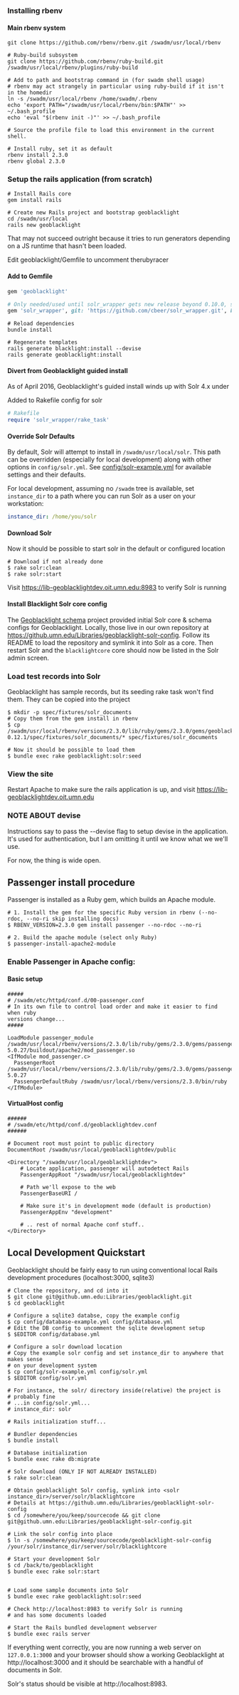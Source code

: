 ### Installing rbenv
#### Main rbenv system
```
git clone https://github.com/rbenv/rbenv.git /swadm/usr/local/rbenv

# Ruby-build subsystem
git clone https://github.com/rbenv/ruby-build.git /swadm/usr/local/rbenv/plugins/ruby-build

# Add to path and bootstrap command in (for swadm shell usage)
# rbenv may act strangely in particular using ruby-build if it isn't in the homedir
ln -s /swadm/usr/local/rbenv /home/swadm/.rbenv
echo 'export PATH="/swadm/usr/local/rbenv/bin:$PATH"' >> ~/.bash_profile
echo 'eval "$(rbenv init -)"' >> ~/.bash_profile

# Source the profile file to load this environment in the current shell.

# Install ruby, set it as default
rbenv install 2.3.0
rbenv global 2.3.0
```

### Setup the rails application (from scratch)
```
# Install Rails core
gem install rails

# Create new Rails project and bootstrap geoblacklight
cd /swadm/usr/local
rails new geoblacklight
```

That may not succeed outright because it tries to run generators depending on
a JS runtime that hasn't been loaded. 

Edit geoblacklight/Gemfile to uncomment therubyracer

#### Add to Gemfile

```ruby
gem 'geoblacklight'

# Only needed/used until solr_wrapper gets new release beyond 0.10.0, should be soon...
gem 'solr_wrapper', git: 'https://github.com/cbeer/solr_wrapper.git', branch: 'master'
```

```shell
# Reload dependencies
bundle install

# Regenerate templates
rails generate blacklight:install --devise
rails generate geoblacklight:install
```


#### Divert from Geoblacklight guided install
As of April 2016, Geoblacklight's guided install winds up with Solr 4.x under 

Added to Rakefile config for solr

```ruby
# Rakefile
require 'solr_wrapper/rake_task'
```

#### Override Solr Defaults
By default, Solr will attempt to install in `/swadm/usr/local/solr`. This path 
can be overridden (especially for local development) along with other options in 
`config/solr.yml`.  See [config/solr-example.yml](`config/solr-example.yml) for 
available settings and their defaults.

For local development, assuming no `/swadm` tree is available, set 
`instance_dir` to a path where you can run Solr as a user on your workstation:

```yaml
instance_dir: /home/you/solr
```


#### Download Solr
Now it should be possible to start solr in the default or configured location
```shell
# Download if not already done
$ rake solr:clean
$ rake solr:start
```

Visit https://lib-geoblacklightdev.oit.umn.edu:8983 to verify Solr is running

#### Install Blacklight Solr core config
The [Geoblacklight schema](https://github.com/geoblacklight/geoblacklight-schema) project
provided initial Solr core & schema configs for Geoblacklight. Locally, those 
live in our own repository at 
https://github.umn.edu/Libraries/geoblacklight-solr-config. Follow its README to 
load the repository and symlink it into Solr as a core. Then restart Solr and 
the `blacklightcore` core should now be listed in the Solr admin screen.

### Load test records into Solr
Geoblacklight has sample records, but its seeding rake task won't find them. They can be copied into the project

```shell
$ mkdir -p spec/fixtures/solr_documents
# Copy them from the gem install in rbenv
$ cp /swadm/usr/local/rbenv/versions/2.3.0/lib/ruby/gems/2.3.0/gems/geoblacklight-0.12.1/spec/fixtures/solr_documents/* spec/fixtures/solr_documents

# Now it should be possible to load them
$ bundle exec rake geoblacklight:solr:seed
```

### View the site
Restart Apache to make sure the rails application is up, and visit https://lib-geoblacklightdev.oit.umn.edu

### NOTE ABOUT devise
Instructions say to pass the --devise flag to setup devise in the application. 
It's used for authentication, but I am omitting it until we know what we we'll use.

For now, the thing is wide open.


## Passenger install procedure
Passenger is installed as a Ruby gem, which builds an Apache module.

```shell
# 1. Install the gem for the specific Ruby version in rbenv (--no-rdoc, --no-ri skip installing docs)
$ RBENV_VERSION=2.3.0 gem install passenger --no-rdoc --no-ri

# 2. Build the apache module (select only Ruby)
$ passenger-install-apache2-module
```

### Enable Passenger in Apache config:

#### Basic setup
```
#####
# /swadm/etc/httpd/conf.d/00-passenger.conf
# In its own file to control load order and make it easier to find when ruby 
versions change...
#####

LoadModule passenger_module /swadm/usr/local/rbenv/versions/2.3.0/lib/ruby/gems/2.3.0/gems/passenger-5.0.27/buildout/apache2/mod_passenger.so
<IfModule mod_passenger.c>
  PassengerRoot /swadm/usr/local/rbenv/versions/2.3.0/lib/ruby/gems/2.3.0/gems/passenger-5.0.27
  PassengerDefaultRuby /swadm/usr/local/rbenv/versions/2.3.0/bin/ruby
</IfModule>
```

#### VirtualHost config
```
######
# /swadm/etc/httpd/conf.d/geoblacklightdev.conf
######

# Document root must point to public directory
DocumentRoot /swadm/usr/local/geoblacklightdev/public

<Directory "/swadm/usr/local/geoblacklightdev">
    # Locate application, passenger will autodetect Rails
    PassengerAppRoot "/swadm/usr/local/geoblacklightdev"

    # Path we'll expose to the web
    PassengerBaseURI /
    
    # Make sure it's in development mode (default is production)
    PassengerAppEnv "development"

    # .. rest of normal Apache conf stuff..
</Directory>
```

## Local Development Quickstart
Geoblacklight should be fairly easy to run using conventional local Rails 
development procedures (localhost:3000, sqlite3)

```shell
# Clone the repository, and cd into it
$ git clone git@github.umn.edu:Libraries/geoblacklight.git
$ cd geoblacklight

# Configure a sqlite3 databse, copy the example config
$ cp config/database-example.yml config/database.yml
# Edit the DB config to uncomment the sqlite development setup
$ $EDITOR config/database.yml

# Configure a solr download location
# Copy the example solr config and set instance_dir to anywhere that makes sense 
# on your development system
$ cp config/solr-example.yml config/solr.yml
$ $EDITOR config/solr.yml

# For instance, the solr/ directory inside(relative) the project is 
# probably fine
# ...in config/solr.yml...
# instance_dir: solr

# Rails initialization stuff...

# Bundler dependencies
$ bundle install

# Database initialization
$ bundle exec rake db:migrate

# Solr download (ONLY IF NOT ALREADY INSTALLED)
$ rake solr:clean

# Obtain geoblacklight Solr config, symlink into <solr instance_dir>/server/solr/blacklightcore
# Details at https://github.umn.edu/Libraries/geoblacklight-solr-config
$ cd /somewhere/you/keep/sourcecode && git clone git@github.umn.edu:Libraries/geoblacklight-solr-config.git

# Link the solr config into place
$ ln -s /somewhere/you/keep/sourcecode/geoblacklight-solr-config /your/solr/instance_dir/server/solr/blacklightcore

# Start your development Solr
$ cd /back/to/geoblacklight
$ bundle exec rake solr:start


# Load some sample documents into Solr
$ bundle exec rake geoblacklight:solr:seed

# Check http://localhost:8983 to verify Solr is running 
# and has some documents loaded

# Start the Rails bundled development webserver
$ bundle exec rails server
```

If everything went correctly, you are now running a web server on 
`127.0.0.1:3000` and your browser should show a working Geoblacklight at 
http://localhost:3000 and it should be searchable with a handful of documents in 
Solr.

Solr's status should be visible at http://localhost:8983.


